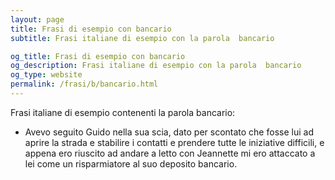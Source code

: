 ```yaml
---
layout: page
title: Frasi di esempio con bancario 
subtitle: Frasi italiane di esempio con la parola  bancario

og_title: Frasi di esempio con bancario 
og_description: Frasi italiane di esempio con la parola  bancario
og_type: website
permalink: /frasi/b/bancario.html
---
```


Frasi italiane di esempio contenenti la parola bancario:


- Avevo seguito Guido nella sua scia, dato per scontato che fosse lui ad aprire la strada e stabilire i contatti e prendere tutte le iniziative difficili, e appena ero riuscito ad andare a letto con Jeannette mi ero attaccato a lei come un risparmiatore al suo deposito bancario.
